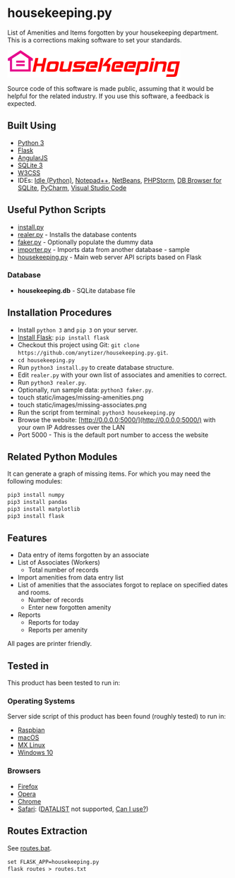 # housekeeping.py

List of Amenities and Items forgotten by your housekeeping department. This is a corrections making software to set your standards.

![Logo](static/images/housekeeping.png)

Source code of this software is made public, assuming that it would be helpful for the related industry.
If you use this software, a feedback is expected.


## Built Using

* [Python 3](https://www.python.org/downloads/)
* [Flask](https://palletsprojects.com/p/flask/)
* [AngularJS](https://angularjs.org/)
* [SQLite 3](https://www.sqlite.org/)
* [W3CSS](https://www.w3schools.com/w3css/)
* IDEs: [Idle (Python)](https://www.python.org/downloads/), [Notepad++](https://notepad-plus-plus.org), [NetBeans](https://netbeans.org), [PHPStorm](https://www.jetbrains.com/?from=anytizer), [DB Browser for SQLite](https://sqlitebrowser.org), [PyCharm](https://www.jetbrains.com/pycharm/), [Visual Studio Code](https://code.visualstudio.com/)


## Useful Python Scripts

* [install.py](install.py)
* [realer.py](realer.py) - Installs the database contents
* [faker.py](faker.py) - Optionally populate the dummy data
* [importer.py](importer.py) - Imports data from another database - sample
* [housekeeping.py](housekeeping.py) - Main web server API scripts based on Flask


### Database

* **housekeeping.db** - SQLite database file


## Installation Procedures

* Install `python 3` and `pip 3` on your server.
* [Install Flask](https://flask.palletsprojects.com/en/1.1.x/installation/): `pip install flask`
* Checkout this project using Git: `git clone https://github.com/anytizer/housekeeping.py.git`.
* `cd housekeeping.py`
* Run `python3 install.py` to create database structure.
* Edit `realer.py` with your own list of associates and amenities to correct.
* Run `python3 realer.py`.
* Optionally, run sample data: `python3 faker.py`.
* touch static/images/missing-amenities.png
* touch static/images/missing-associates.png
* Run the script from terminal: `python3 housekeeping.py`
* Browse the website: [http://0.0.0.0:5000/](http://0.0.0.0:5000/) with your own IP Addresses over the LAN
* Port 5000 - This is the default port number to access the website


## Related Python Modules

It can generate a graph of missing items. For which you may need the following modules:

    pip3 install numpy
    pip3 install pandas
    pip3 install matplotlib
    pip3 install flask


## Features

* Data entry of  items forgotten by an associate
* List of Associates (Workers)
  * Total number of records
* Import amenities from data entry list
* List of amenities that the associates forgot to replace on specified dates and rooms.
  * Number of records
  * Enter new forgotten amenity
* Reports
  * Reports for today
  * Reports per amenity

All pages are printer friendly.


## Tested in

This product has been tested to run in:


### Operating Systems

Server side script of this product has been found (roughly tested) to run in:

* [Raspbian](https://www.raspberrypi.org)
* [macOS](https://en.wikipedia.org/wiki/MacOS)
* [MX Linux](https://mxlinux.org)
* [Windows 10](https://www.microsoft.com/en-ca/windows/get-windows-10)


### Browsers

* [Firefox](https://www.mozilla.org/en-CA/firefox/new/)
* [Opera](https://www.opera.com/download)
* [Chrome](https://www.google.com/chrome/)
* [Safari](https://support.apple.com/downloads/safari): ([DATALIST](https://developer.mozilla.org/en-US/docs/Web/HTML/Element/datalist) not supported, [Can I use?](https://caniuse.com/#feat=datalist))


## Routes Extraction

See [routes.bat](routes.bat).

    set FLASK_APP=housekeeping.py
    flask routes > routes.txt
